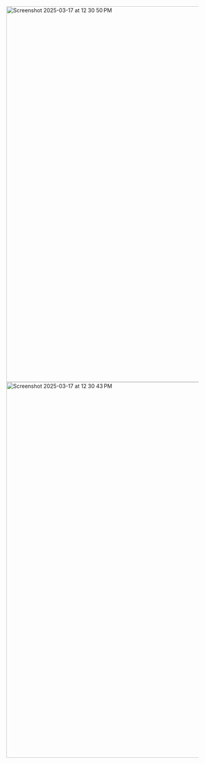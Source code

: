 <img width="986" alt="Screenshot 2025-03-17 at 12 30 50 PM" src="https://github.com/user-attachments/assets/65e3fbd9-ecf8-4f77-a59e-50c0f2754474" />
<img width="986" alt="Screenshot 2025-03-17 at 12 30 43 PM" src="https://github.com/user-attachments/assets/d2298744-f590-485a-b8b1-91d635230207" />
